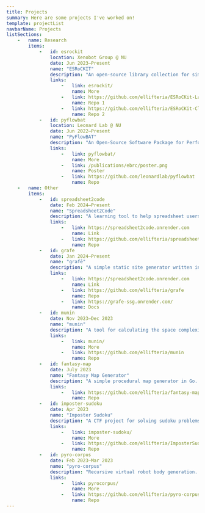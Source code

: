 ```yaml
---
title: Projects
summary: Here are some projects I've worked on!
template: projectList
navbarName: Projects
listSections:
    -   name: Research
        items:
            -   id: esrockit
                location: Xenobot Group @ NU
                date: Jun 2023–Present
                name: "ESRoCKIT"
                description: "An open-source library collection for simulated robotics."
                links:
                    -   link: esrockit/
                        name: More
                    -   link: https://github.com/ellifteria/ESRoCKit-LachesisPy
                        name: Repo 1
                    -   link: https://github.com/ellifteria/ESRoCKit-ClothoJl
                        name: Repo 2
            -   id: pyflowbat
                location: Leonard Lab @ NU
                date: Jun 2022–Present
                name: "PyFlowBAT"
                description: "An Open-Source Software Package for Performing High-Throughput Batch Analysis of Flow Cytometry Data."
                links:
                    -   link: pyflowbat/
                        name: More
                    -   link: /publications/ebrc/poster.png
                        name: Poster
                    -   link: https://github.com/leonardlab/pyflowbat
                        name: Repo
    -   name: Other
        items:
            -   id: spreadsheet2code
                date: Feb 2024–Present
                name: "Spreadsheet2Code"
                description: "A learning tool to help spreadsheet users learn to program!"
                links:
                    -   link: https://spreadsheet2code.onrender.com
                        name: Link
                    -   link: https://github.com/ellifteria/spreadsheet-js
                        name: Repo
            -   id: grafe
                date: Jan 2024–Present
                name: "grafē"
                description: "A simple static site generator written in Go. It's what's powering this website!"
                links:
                    -   link: https://spreadsheet2code.onrender.com
                        name: Link
                    -   link: https://github.com/ellifteria/grafe
                        name: Repo
                    -   link: https://grafe-ssg.onrender.com/
                        name: Docs
            -   id: munin
                date: Nov 2023–Dec 2023
                name: "munin"
                description: "A tool for calculating the space complexity of various algorithms. Written while taking COMP_SCI 335: Theory of Computation at Northwestern."
                links:
                    -   link: munin/
                        name: More
                    -   link: https://github.com/ellifteria/munin
                        name: Repo
            -   id: fantasy-map
                date: July 2023
                name: "Fantasy Map Generator"
                description: "A simple procedural map generator in Go. A project I need to come back to in the future!"
                links:
                    -   link: https://github.com/ellifteria/fantasy-map-builder
                        name: Repo
            -   id: imposter-sudoku
                date: Apr 2023
                name: "Imposter Sudoku"
                description: "A CTF project for solving sudoku problems—with imposters."
                links:
                    -   link: imposter-sudoku/
                        name: More
                    -   link: https://github.com/ellifteria/ImposterSudoku.py
                        name: Repo
            -   id: pyro-corpus
                date: Feb 2023–Mar 2023
                name: "pyro-corpus"
                description: "Recursive virtual robot body generation. Created for COMP_SCI 396: Artificial Life at Northwestern."
                links:
                    -   link: pyrocorpus/
                        name: More
                    -   link: https://github.com/ellifteria/pyro-corpus
                        name: Repo
---
```

